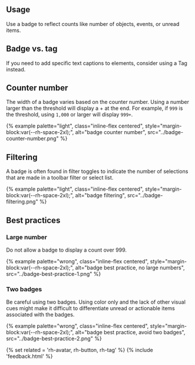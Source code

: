 ## Usage 
Use a badge to reflect counts like number of objects, events, or unread items.
## Badge vs. tag 
If you need to add specific text captions to elements, consider using a Tag instead.
## Counter number 
The width of a badge varies based on the counter number. Using a number larger than the threshold will display a + at the end. For example, if <code>999</code> is the threshold, using <code>1,000</code> or larger will display <code>999+</code>.

{% example palette="light",
          class="inline-flex centered",
          style="margin-block:var(--rh-space-2xl);",
          alt="badge counter number",
          src="../badge-counter-number.png" %}


## Filtering 
A badge is often found in filter toggles to indicate the number of selections that are made in a toolbar filter or select list.

{% example palette="light",
          class="inline-flex centered",
          style="margin-block:var(--rh-space-2xl);",
          alt="badge filtering",
          src="../badge-filtering.png" %}


## Best practices 
### Large number 
Do not allow a badge to display a count over 999.

{% example palette="wrong",
          class="inline-flex centered",
          style="margin-block:var(--rh-space-2xl);",
          alt="badge best practice, no large numbers",
          src="../badge-best-practice-1.png" %}


### Two badges 
Be careful using two badges. Using color only and the lack of other visual cues might make it difficult to differentiate unread or actionable items associated with the badges.

{% example palette="wrong",
          class="inline-flex centered",
          style="margin-block:var(--rh-space-2xl);",
          alt="badge best practice, avoid two badges",
          src="../badge-best-practice-2.png" %}

{% set related = 'rh-avatar, rh-button, rh-tag' %}
{% include 'feedback.html' %}
